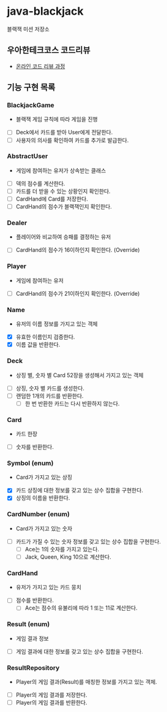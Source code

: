 # java-blackjack

블랙잭 미션 저장소

## 우아한테크코스 코드리뷰

- [온라인 코드 리뷰 과정](https://github.com/woowacourse/woowacourse-docs/blob/master/maincourse/README.md)


## 기능 구현 목록

### BlackjackGame
- 블랙잭 게임 규칙에 따라 게임을 진행
- [ ] Deck에서 카드를 받아 User에게 전달한다.
- [ ] 사용자의 의사를 확인하여 카드를 추가로 발급한다.

### AbstractUser
- 게임에 참여하는 유저가 상속받는 클래스
- [ ] 덱의 점수를 계산한다.
- [ ] 카드를 더 받을 수 있는 상황인지 확인한다.
- [ ] CardHand에 Card를 저장한다.
- [ ] CardHand의 점수가 블랙잭인지 확인한다.

### Dealer
- 플레이어와 비교하여 승패를 결정하는 유저
- [ ] CardHand의 점수가 16이하인지 확인한다. (Override)

### Player
- 게임에 참여하는 유저
- [ ] CardHand의 점수가 21이하인지 확인한다. (Override)

### Name
- 유저의 이름 정보를 가지고 있는 객체
- [x] 유효한 이름인지 검증한다.
- [x] 이름 값을 반환한다.

### Deck
- 상징 별, 숫자 별 Card 52장을 생성해서 가지고 있는 객체
- [ ] 상징, 숫자 별 카드를 생성한다.
- [ ] 랜덤한 1개의 카드를 반환한다.
  - [ ] 한 번 반환한 카드는 다시 반환하지 않는다.

### Card
- 카드 한장
- [ ] 숫자를 반환한다.

### Symbol (enum)
- Card가 가지고 있는 상징
- [x] 카드 상징에 대한 정보를 갖고 있는 상수 집합을 구현한다.
- [x] 상징의 이름을 반환한다.

### CardNumber (enum)
- Card가 가지고 있는 숫자
- [ ] 카드가 가질 수 있는 숫자 정보를 갖고 있는 상수 집합을 구현한다.
  - [ ] Ace는 1의 숫자를 가지고 있는다.
  - [ ] Jack, Queen, King 10으로 계산한다.

### CardHand
- 유저가 가지고 있는 카드 뭉치
- [ ] 점수를 반환한다.
  - [ ] Ace는 점수의 유불리에 따라 1 또는 11로 계산한다.

### Result (enum)
- 게임 결과 정보
- [ ] 게임 결과에 대한 정보를 갖고 있는 상수 집합을 구현한다.

### ResultRepository
- Player의 게임 결과(Result)를 매칭한 정보를 가지고 있는 객체.
- [ ] Player의 게임 결과를 저장한다.
- [ ] Player의 게임 결과를 반환한다.
